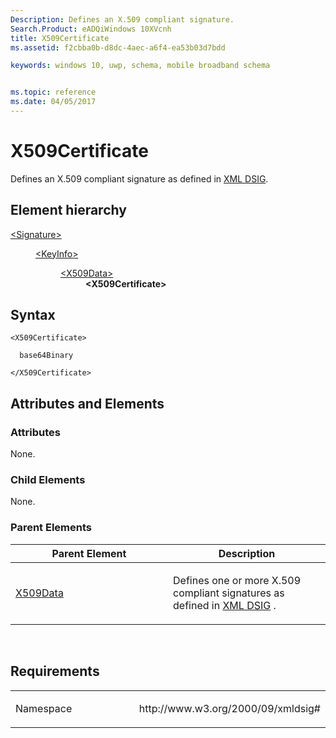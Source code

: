 ```yaml
---
Description: Defines an X.509 compliant signature.
Search.Product: eADQiWindows 10XVcnh
title: X509Certificate
ms.assetid: f2cbba0b-d8dc-4aec-a6f4-ea53b03d7bdd

keywords: windows 10, uwp, schema, mobile broadband schema


ms.topic: reference
ms.date: 04/05/2017
---
```


# X509Certificate


Defines an X.509 compliant signature as defined in [XML DSIG](https://www.w3.org/TR/xmldsig-core/).

## Element hierarchy

<dl>
<dt><a href="element-signature.md">&lt;Signature&gt;</a></dt>
<dd>
<dl>
<dt><a href="element-keyinfo.md">&lt;KeyInfo&gt;</a></dt>
<dd>
<dl>
<dt><a href="element-x509data.md">&lt;X509Data&gt;</a></dt>
<dd><b>&lt;X509Certificate&gt;</b></dd>
</dl>
</dd>
</dl>
</dd>
</dl>

## Syntax

``` syntax
<X509Certificate>

  base64Binary

</X509Certificate>
```

## Attributes and Elements


### Attributes

None.

### Child Elements

None.

### Parent Elements

<table>
<colgroup>
<col width="50%" />
<col width="50%" />
</colgroup>
<thead>
<tr class="header">
<th>Parent Element</th>
<th>Description</th>
</tr>
</thead>
<tbody>
<tr class="odd">
<td><a href="element-x509data.md">X509Data</a> </td>
<td><p>Defines one or more X.509 compliant signatures as defined in <a href="https://www.w3.org/TR/xmldsig-core/">XML DSIG</a> .</p></td>
</tr>
</tbody>
</table>

 

## Requirements

<table>
<colgroup>
<col width="50%" />
<col width="50%" />
</colgroup>
<tbody>
<tr class="odd">
<td><p>Namespace</p></td>
<td><p>http://www.w3.org/2000/09/xmldsig#</p></td>
</tr>
</tbody>
</table>

 

 



